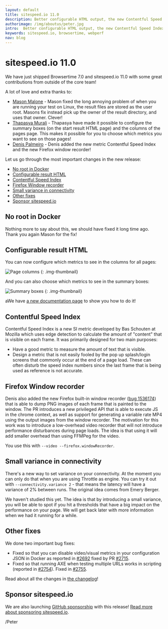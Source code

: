 ```yaml
---
layout: default
title: sitespeed.io 11.0  
description: Better configurable HTML output, the new Contentful Speed Index metric, Firefox Window recorder and finally no root in Docker.
authorimage: /img/aboutus/peter.jpg
intro:  Better configurable HTML output, the new Contentful Speed Index metric, Firefox Window recorder and finally no root in Docker.
keywords: sitespeed.io, browsertime, webperf
nav: blog
---
```


# sitespeed.io 11.0 

We have just shipped Browsertime 7.0 and sitespeed.io 11.0 with some great contributions from outside of the core team!

A lot of love and extra thanks to:
* [Mason Malone](https://github.com/MasonM) - Mason fixed the long annoying problem of when you are running your test on Linux, the result files are stored as the user root. Masons fix instead pick up the owner of the result directory, and uses that owner. Clever!
* [Thapasya Murali](https://github.com/thapasya-m) - Thapasya have made it possible to configure the summary boxes (on the start result HTML page) and the columns of the pages page. This makes it possible for you to choose which metrics you want to see on those pages!
* [Denis Palmeiro](https://github.com/dpalmeiro) - Denis added the new metric Contentful Speed Index and the new Firefox window recorder! 

Let us go through the most important changes in the new release:

- [No root in Docker](#no-root-in-docker)
- [Configurable result HTML](#configurable-result-html)
- [Contentful Speed Index](#contentful-speed-index)
- [Firefox Window recorder](#firefox-window-recorder)
- [Small variance in connectivity](#small-variance-in-connectivity)
- [Other fixes](#other-fixes)
- [Sponsor sitespeed.io](#sponsor-sitespeedio)

## No root in Docker
Nothing more to say about this, we should have fixed it long time ago. Thank you again Mason for the fix!

## Configurable result HTML

You can now configure which metrics to see in the columns for all pages:


![Page columns]({{site.baseurl}}/img/pagecolumns.png)
{: .img-thumbnail}


And you can also choose which metrics to see in the summary boxes:

![Summary boxes]({{site.baseurl}}/img/summary-boxes.png)
{: .img-thumbnail}


aWe have [a new documentation page](/documentation/sitespeed.io/configure-html/) to show you how to do it!

## Contentful Speed Index
Contentful Speed Index is a new SI metric developed by Bas Schouten at Mozilla which uses edge detection to calculate the amount of "content" that is visible on each frame. It was primarily designed for two main purposes: 
* Have a good metric to measure the amount of text that is visible. 
* Design a metric that is not easily fooled by the pop up splash/login screens that commonly occur at the end of a page load. These can often disturb the speed index numbers since the last frame that is being used as reference is not accurate. 

## Firefox Window recorder

Denis also added the new Firefox built-in window recorder ([bug 1536174](https://bugzilla.mozilla.org/show_bug.cgi?id=1536174)) that is able to dump PNG images of each frame that is painted to the window. The PR introduces a new privileged API that is able to execute JS in the chrome context, as well as support for generating a variable rate MP4 using the output images from the window recorder. The motivation for this work was to introduce a low-overhead video recorder that will not introduce performance disturbances during page loads. The idea is that using it will add smaller overhead than using FFMPeg for the video.

You use this with  `--video --firefox.windowRecorder`.

## Small variance in connectivity 
There's a new way to set variance on your connectivity. At the moment you can only do that when you are using Throttle as engine. You can try it out with `--connectivity.variance 2` - that means the latency will have a variance of 2% between runs. The original idea comes from Emery Berger.

We haven't studied this yet. The idea is that by introducing a small variance, you will be able to spot if you hit a thresholds that have a big impact on the performance on your page. We will get back later with more information when we had it running for a while.


## Other fixes
We done two important bug fixes:

* Fixed so that you can disable video/visual metrics in your configuration JSON in Docker as reported in [#2692](https://github.com/sitespeedio/sitespeed.io/issues/2692) fixed by PR [#2715](https://github.com/sitespeedio/sitespeed.io/pull/2715).
* Fixed so that running AXE when testing multiple URLs works in scripting (reported in [#2754](https://github.com/sitespeedio/sitespeed.io/issues/2754)). Fixed in [#2755](https://github.com/sitespeedio/sitespeed.io/pull/2755).

Read about all the changes in [the changelog](https://github.com/sitespeedio/sitespeed.io/blob/main/CHANGELOG.md)!

## Sponsor sitespeed.io
We are also launching [GitHub sponsorship](https://github.com/sitespeedio/sitespeed.io/blob/main/CHANGELOG.md) with this release! [Read more about sponsoring sitespeed.io](/sponsor/).


/Peter